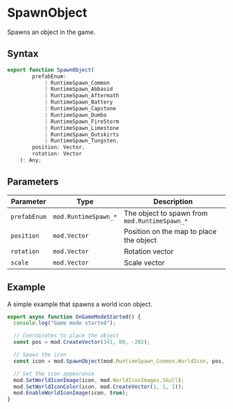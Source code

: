 # SpawnObject

Spawns an object in the game.

## Syntax

```typescript
export function SpawnObject(
        prefabEnum:
            | RuntimeSpawn_Common
            | RuntimeSpawn_Abbasid
            | RuntimeSpawn_Aftermath
            | RuntimeSpawn_Battery
            | RuntimeSpawn_Capstone
            | RuntimeSpawn_Dumbo
            | RuntimeSpawn_FireStorm
            | RuntimeSpawn_Limestone
            | RuntimeSpawn_Outskirts
            | RuntimeSpawn_Tungsten,
        position: Vector,
        rotation: Vector
    ): Any;
```

## Parameters

| Parameter    | Type                 | Description                                    |
| ------------ | -------------------- | ---------------------------------------------- |
| `prefabEnum` | `mod.RuntimeSpawn_*` | The object to spawn from  `mod.RuntimeSpawn_*` |
| `position`   | `mod.Vector`         | Position on the map to place the object        |
| `rotation`   | `mod.Vector`         | Rotation vector                                |
| `scale`      | `mod.Vector`         | Scale vector                                   |

## Example

A simple example that spawns a world icon object.

```typescript
export async function OnGameModeStarted() {
  console.log("Game mode started");

  // Coordinates to place the object
  const pos = mod.CreateVector(341, 80, -202);

  // Spawn the icon
  const icon = mod.SpawnObject(mod.RuntimeSpawn_Common.WorldIcon, pos, mod.CreateVector(0, 0, 0));

  // Set the icon appearance
  mod.SetWorldIconImage(icon, mod.WorldIconImages.Skull);
  mod.SetWorldIconColor(icon, mod.CreateVector(1, 1, 1));
  mod.EnableWorldIconImage(icon, true);
}
```